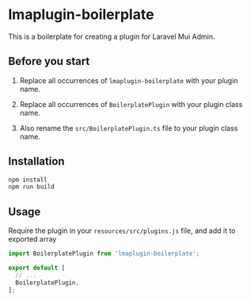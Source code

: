 # lmaplugin-boilerplate

This is a boilerplate for creating a plugin for Laravel Mui Admin.

## Before you start

1. Replace all occurrences of `lmaplugin-boilerplate` with your plugin name.

2. Replace all occurrences of `BoilerplatePlugin` with your plugin class name.

3. Also rename the `src/BoilerplatePlugin.ts` file to your plugin class name.

## Installation

```bash
npm install
npm run build
```

## Usage

Require the plugin in your `resources/src/plugins.js` file, and add it to exported array

```js
import BoilerplatePlugin from 'lmaplugin-boilerplate';

export default [
  // ...
  BoilerplatePlugin,
];
```

